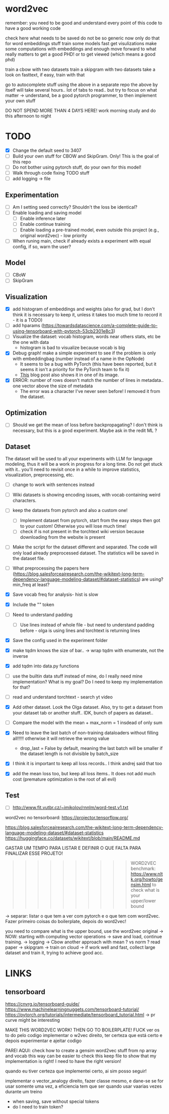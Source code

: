 # word2vec

remember: you need to be good and understand every point of this code to have a good working code


check here what needs to be saved
do not be so generic now
only do that for word embeddings stuff
train some models fast
get visulizations
make some computations with embeddings and enough
move forward to what really matters to get a good PHD! or to get viewed (which means a good phd)


train a cbow with two datasets
train a skipgram with two datasets
take a look on fasttext, if easy, train with that

go to autocomplete stuff using the above in a separate repo
the above by itself will take several hours..
lot of tabs to read.. but try to focus on what matter -> understand, be a good pytorch programmer, to then implement your own stuff


DO NOT SPEND MORE THAN 4 DAYS HERE!
work morning
study and do this afternoon to night

# TODO

- [x] Change the default seed to 3407 
- [ ] Build your own stuff for CBOW and SkipGram. Only! This is the goal of this repo
 - [ ] Do not bother using pytorch stuff, do your own for this model! 
- [ ] Walk through code fixing TODO stuff
- [ ] add logging -> file

## Experimentation

- [ ] Am I setting seed correctly? Shouldn't the loss be identical?
- [ ] Enable loading and saving model
    - [ ] Enable inference later
    - [ ] Enable continue training
    - [ ] Enable loading a pre-trained model, even outside this project (e.g., original word2vec) - low priority
- [ ] When runing main, check if already exists a experiment with equal config, if so, warn the user?

## Model

- [ ] CBoW
- [ ] SkipGram

## Visualization
- [x] add histogram of embeddings and weights (also for grad, but I don't think it is necessary to keep it, unless it takes too much time to record it - it is a TODO)
- [ ] add hparams (https://towardsdatascience.com/a-complete-guide-to-using-tensorboard-with-pytorch-53cb2301e8c3)
- [ ] Visualize the dataset: vocab histogram, words near others stats, etc be the one with data
    - histogram is bad to visualize because vocab is big
- [x] Debug graph! make a simple experiment to see if the problem is only with embeddingbag (number instead of a name in the OpNode)
    - It seems to be a bug with PyTorch (this have been reported, but it seems it isn't a priority for the PyTorch team to fix it)
    - [This](https://towardsdatascience.com/a-complete-guide-to-using-tensorboard-with-pytorch-53cb2301e8c3) blog post also shows it in one of its image.
- [x] ERROR: number of rows doesn't match the number of lines in metadata.. one vector above the size of metadata
    - The error was a <BOM> character I've never seen before! I removed it from the dataset. 

## Optimization

- [ ] Should we get the mean of loss before backpropagating? I don't think is necessary, but this is a good experiment. Maybe ask in the redit ML ?

## Dataset

The dataset will be used to all your experiments with LLM for language modeling, thus it will be a work in progress for a long time.
Do not get stuck with it.. you'll need to revisit once in a while to improve statistics, visualization, preprocessing, etc.

- [ ] change to work with sentences instead

- [ ] Wiki datasets is showing encoding issues, with vocab containing weird characters.

- [ ] keep the datasets from pytorch and also a custom one!
    - [ ] Implement dataset from pytorch, start from the easy steps then got to your custom! Otherwise you will lose much time!
    - [ ] check if <bom> is not present in the torchtext wiki version because downloading from the website is present
- [ ] Make the script for the dataset different and separated. The code will only load already preprocessed dataset. The statistics will be saved in the dataset file.

- [ ] What preprocessing the papers here (https://blog.salesforceairesearch.com/the-wikitext-long-term-dependency-language-modeling-dataset/#dataset-statistics) are using? min_freq at least?
- [x] Save vocab freq for analysis- hist is slow
- [x] Include the "<unk>" token
- [ ] Need to understand padding
    - [ ] Use lines instead of whole file - but need to understand padding before - olga is using lines and torchtext is returning lines
- [x] Save the config used in the experiment folder
- [x] make tqdm knows the size of bar.. -> wrap tqdm with enumerate, not the inverse
- [x] add tqdm into data.py functions
- [ ] use the builtin data stuff instead of mine, do I really need mine implementation? What is my goal? Do I need to keep my implementation for that?
- [ ] read and understand torchtext - search yt video

- [x] Add other dataset. Look the Olga dataset. Also, try to get a dataset from your dataset tab or another stuff.. IDK, bunch of papers as dataset..
- [ ] Compare the model with the mean + max_norm = 1 insdead of only sum
- [x] Need to leave the last batch of non-training dataloaders without filling all!!!!! otherwise it will retrieve the wrong value
    - drop_last = False by default, meaning the last batch will be smaller if the dataset length is not divisible by batch_size
- [x] I think it is important to keep all loss records.. I think andrej said that too
- [x] add the mean loss too, but keep all loss items.. It does not add much cost (premature optimization is the root of all evil)


## Test
- [ ] http://www.fit.vutbr.cz/~imikolov/rnnlm/word-test.v1.txt

word2vec no tensorboard: https://projector.tensorflow.org/


https://blog.salesforceairesearch.com/the-wikitext-long-term-dependency-language-modeling-dataset/#dataset-statistics
https://huggingface.co/datasets/wikitext/blob/main/README.md











GASTAR UM TEMPO PARA LISTAR E DEFINIR O QUE FALTA PARA FINALIZAR ESSE PROJETO!

>>>>>>>>>> WORD2VEC benchmark: https://www.nltk.org/howto/gensim.html
to check what is your upper/lower bound

-> separar: listar o que tem a ver com pytorch e o que tem com word2vec. Fazer primeiro coisas do boilerplate, depois do word2vec!

you need to compare what is the upper bound, use the word2vec original
-> NOW: starting with computing vector operations
-> save and load, continue training.
-> logging
-> Cbow another approach with mean ? vs norm ? read paper
-> skipgram
-> train on cloud -> if work well and fast, collect large dataset and train it, trying to achieve good acc.


# LINKS

## tensorboard
https://cnvrg.io/tensorboard-guide/
https://www.machinelearningnuggets.com/tensorboard-tutorial/
https://pytorch.org/tutorials/intermediate/tensorboard_tutorial.html -> pr curve might be interesting




MAKE THIS WORD2VEC WORK! 
THEN GO TO BOILERPLATE! FUCK
ver os to do pelo codigo
implementar o w2vec direito, ter certeza que está certo e depois experimentar e ajeitar codigo


PAREI AQUI:
check how to create a gensim word2vec stuff from np array and vocab
this way can be easier to check this
keep file to show that my implementation is right! I need to have the right version!

quando eu tiver certeza que implementei certo, ai sim posso seguir!

implementar o vector_analogy direito, fazer classe mesmo, e dane-se se for usar somente uma vez, a eficiencia tem que ser quando usar vaarias vezes durante um treino


- when saving, save without special tokens
- do I need to train <unk> token?